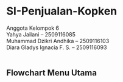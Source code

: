 # SI-Penjualan-Kopken

Anggota Kelompok 6
<br>
Yahya Jailani – 2509116085
<br>
Muhammad Dzikri Andhika – 2509116103
<br>
Diara Gladys Ignacia F. S. – 2509116093
<br>
<br>
<h2> Flowchart Menu Utama </h2>
